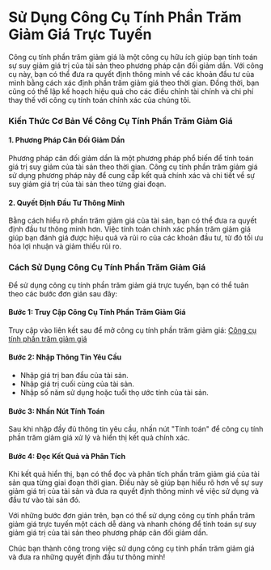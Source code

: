 Sử Dụng Công Cụ Tính Phần Trăm Giảm Giá Trực Tuyến
==================================================

Công cụ tính phần trăm giảm giá là một công cụ hữu ích giúp bạn tính toán sự suy giảm giá trị của tài sản theo phương pháp cân đối giảm dần. Với công cụ này, bạn có thể đưa ra quyết định thông minh về các khoản đầu tư của mình bằng cách xác định phần trăm giảm giá theo thời gian. Đồng thời, bạn cũng có thể lập kế hoạch hiệu quả cho các điều chỉnh tài chính và chi phí thay thế với công cụ tính toán chính xác của chúng tôi.

### Kiến Thức Cơ Bản Về Công Cụ Tính Phần Trăm Giảm Giá

#### 1. Phương Pháp Cân Đối Giảm Dần

Phương pháp cân đối giảm dần là một phương pháp phổ biến để tính toán giá trị suy giảm của tài sản theo thời gian. Công cụ tính phần trăm giảm giá sử dụng phương pháp này để cung cấp kết quả chính xác và chi tiết về sự suy giảm giá trị của tài sản theo từng giai đoạn.

#### 2. Quyết Định Đầu Tư Thông Minh

Bằng cách hiểu rõ phần trăm giảm giá của tài sản, bạn có thể đưa ra quyết định đầu tư thông minh hơn. Việc tính toán chính xác phần trăm giảm giá giúp bạn đánh giá được hiệu quả và rủi ro của các khoản đầu tư, từ đó tối ưu hóa lợi nhuận và giảm thiểu rủi ro.

### Cách Sử Dụng Công Cụ Tính Phần Trăm Giảm Giá

Để sử dụng công cụ tính phần trăm giảm giá trực tuyến, bạn có thể tuân theo các bước đơn giản sau đây:

#### Bước 1: Truy Cập Công Cụ Tính Phần Trăm Giảm Giá

Truy cập vào liên kết sau để mở công cụ tính phần trăm giảm giá: [Công cụ tính phần trăm giảm giá](https://www.onlinecalculatorsfree.com/vi/financial/percentage-depreciation-calculator.html)

#### Bước 2: Nhập Thông Tin Yêu Cầu

- Nhập giá trị ban đầu của tài sản.
- Nhập giá trị cuối cùng của tài sản.
- Nhập số năm sử dụng hoặc tuổi thọ ước tính của tài sản.

#### Bước 3: Nhấn Nút Tính Toán

Sau khi nhập đầy đủ thông tin yêu cầu, nhấn nút "Tính toán" để công cụ tính phần trăm giảm giá xử lý và hiển thị kết quả chính xác.

#### Bước 4: Đọc Kết Quả và Phân Tích

Khi kết quả hiển thị, bạn có thể đọc và phân tích phần trăm giảm giá của tài sản qua từng giai đoạn thời gian. Điều này sẽ giúp bạn hiểu rõ hơn về sự suy giảm giá trị của tài sản và đưa ra quyết định thông minh về việc sử dụng và đầu tư vào tài sản đó.

Với những bước đơn giản trên, bạn có thể sử dụng công cụ tính phần trăm giảm giá trực tuyến một cách dễ dàng và nhanh chóng để tính toán sự suy giảm giá trị của tài sản theo phương pháp cân đối giảm dần.

Chúc bạn thành công trong việc sử dụng công cụ tính phần trăm giảm giá và đưa ra những quyết định đầu tư thông minh!